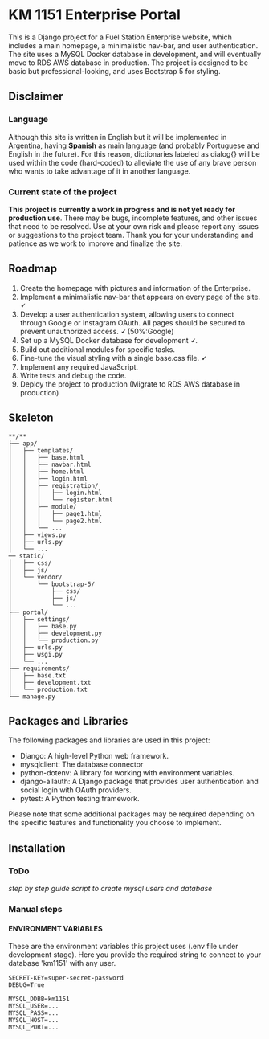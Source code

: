# KM 1151 Enterprise Portal
This is a Django project for a Fuel Station Enterprise website, which includes a main homepage, a minimalistic nav-bar, and user authentication. The site uses a MySQL Docker database in development, and will eventually move to RDS AWS database in production. The project is designed to be basic but professional-looking, and uses Bootstrap 5 for styling.
## Disclaimer
### Language
Although this site is written in English but it will be implemented in Argentina, having **Spanish** as main language (and probably Portuguese and English in the future). For this reason, dictionaries labeled as dialog{} will be used within the code (hard-coded) to alleviate the use of any brave person who wants to take advantage of it in another language.
### Current state of the project
**This project is currently a work in progress and is not yet ready for production use**. There may be bugs, incomplete features, and other issues that need to be resolved. Use at your own risk and please report any issues or suggestions to the project team. Thank you for your understanding and patience as we work to improve and finalize the site.
## Roadmap
1. Create the homepage with pictures and information of the Enterprise.
2. Implement a minimalistic nav-bar that appears on every page of the site. **🗸**
3. Develop a user authentication system, allowing users to connect through Google or Instagram OAuth. All pages should be secured to prevent unauthorized access. **🗸** (50%:Google)
4. Set up a MySQL Docker database for development **🗸**.
5. Build out additional modules for specific tasks.
6. Fine-tune the visual styling with a single base.css file. **🗸**
7. Implement any required JavaScript.
8. Write tests and debug the code.
9. Deploy the project to production (Migrate to RDS AWS database in production)
## Skeleton 
```
**/**
├── app/
│   ├── templates/
│   │   ├── base.html
│   │   ├── navbar.html
│   │   ├── home.html
│   │   ├── login.html
│   │   ├── registration/
│   │   │   ├── login.html
│   │   │   └── register.html
│   │   ├── module/
│   │   │   ├── page1.html
│   │   │   └── page2.html
│   │   └── ...
│   ├── views.py
│   ├── urls.py
│   └── ...
── static/
│   ├── css/
│   ├── js/
│   └── vendor/
│       └── bootstrap-5/
│           ├── css/
│           ├── js/
│           └── ...
├── portal/ 
│   ├── settings/
│   │   ├── base.py
│   │   ├── development.py
│   │   └── production.py
│   ├── urls.py
│   ├── wsgi.py
│   └── ...
├── requirements/
│   ├── base.txt
│   ├── development.txt
│   └── production.txt
└── manage.py
```
## Packages and Libraries
The following packages and libraries are used in this project:
- Django: A high-level Python web framework.
- mysqlclient: The database connector
- python-dotenv: A library for working with environment variables.
- django-allauth: A Django package that provides user authentication and social login with OAuth providers.
- pytest: A Python testing framework.

Please note that some additional packages may be required depending on the specific features and functionality you choose to implement.

## Installation
### ToDo
_step  by step guide_
_script to create mysql users and database_
### Manual steps
#### ENVIRONMENT VARIABLES
These are the environment variables this project uses (.env file under development stage).
Here you provide the required string to connect to your database 'km1151' with any user.
```
SECRET-KEY=super-secret-password
DEBUG=True

MYSQL_DDBB=km1151
MYSQL_USER=...
MYSQL_PASS=...
MYSQL_HOST=...
MYSQL_PORT=...

```